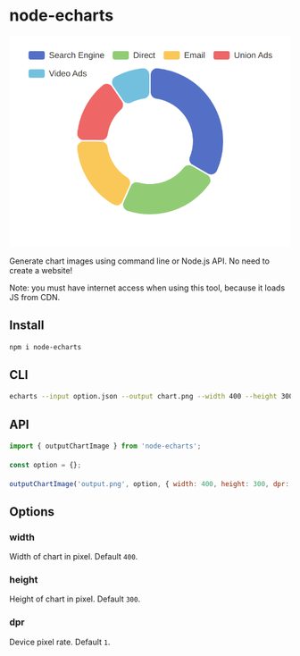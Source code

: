 # node-echarts

![Chart](chart.png)

Generate chart images using command line or Node.js API. No need to create a website!

Note: you must have internet access when using this tool, because it loads JS from CDN.

## Install

```bash
npm i node-echarts
```

## CLI

```bash
echarts --input option.json --output chart.png --width 400 --height 300 --dpr 2
```

## API

```js
import { outputChartImage } from 'node-echarts';

const option = {};

outputChartImage('output.png', option, { width: 400, height: 300, dpr: 2 });
```

## Options

### width

Width of chart in pixel. Default `400`.

### height

Height of chart in pixel. Default `300`.

### dpr

Device pixel rate. Default `1`.
